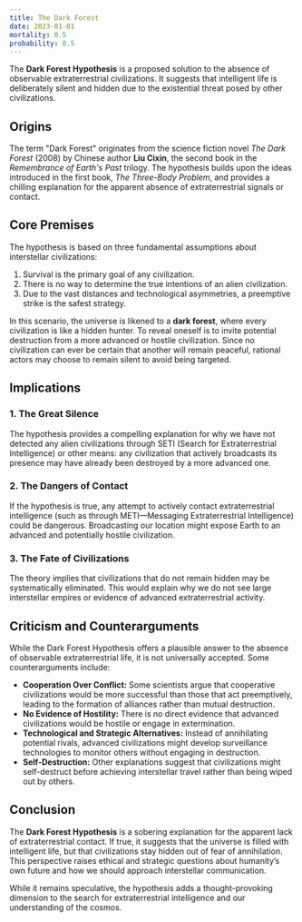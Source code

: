 ```yaml
---
title: The Dark Forest
date: 2023-01-01
mortality: 0.5
probability: 0.5
---
```


The **Dark Forest Hypothesis** is a proposed solution to the absence of observable extraterrestrial civilizations. It suggests that intelligent life is deliberately silent and hidden due to the existential threat posed by other civilizations.

## Origins

The term "Dark Forest" originates from the science fiction novel _The Dark Forest_ (2008) by Chinese author **Liu Cixin**, the second book in the _Remembrance of Earth's Past_ trilogy. The hypothesis builds upon the ideas introduced in the first book, _The Three-Body Problem_, and provides a chilling explanation for the apparent absence of extraterrestrial signals or contact.

## Core Premises

The hypothesis is based on three fundamental assumptions about interstellar civilizations:

1. Survival is the primary goal of any civilization.
2. There is no way to determine the true intentions of an alien civilization.
3. Due to the vast distances and technological asymmetries, a preemptive strike is the safest strategy.

In this scenario, the universe is likened to a **dark forest**, where every civilization is like a hidden hunter. To reveal oneself is to invite potential destruction from a more advanced or hostile civilization. Since no civilization can ever be certain that another will remain peaceful, rational actors may choose to remain silent to avoid being targeted.

## Implications

### 1. **The Great Silence**

The hypothesis provides a compelling explanation for why we have not detected any alien civilizations through SETI (Search for Extraterrestrial Intelligence) or other means: any civilization that actively broadcasts its presence may have already been destroyed by a more advanced one.

### 2. **The Dangers of Contact**

If the hypothesis is true, any attempt to actively contact extraterrestrial intelligence (such as through METI—Messaging Extraterrestrial Intelligence) could be dangerous. Broadcasting our location might expose Earth to an advanced and potentially hostile civilization.

### 3. **The Fate of Civilizations**

The theory implies that civilizations that do not remain hidden may be systematically eliminated. This would explain why we do not see large interstellar empires or evidence of advanced extraterrestrial activity.

## Criticism and Counterarguments

While the Dark Forest Hypothesis offers a plausible answer to the absence of observable extraterrestrial life, it is not universally accepted. Some counterarguments include:

- **Cooperation Over Conflict:** Some scientists argue that cooperative civilizations would be more successful than those that act preemptively, leading to the formation of alliances rather than mutual destruction.
- **No Evidence of Hostility:** There is no direct evidence that advanced civilizations would be hostile or engage in extermination.
- **Technological and Strategic Alternatives:** Instead of annihilating potential rivals, advanced civilizations might develop surveillance technologies to monitor others without engaging in destruction.
- **Self-Destruction:** Other explanations suggest that civilizations might self-destruct before achieving interstellar travel rather than being wiped out by others.

## Conclusion

The **Dark Forest Hypothesis** is a sobering explanation for the apparent lack of extraterrestrial contact. If true, it suggests that the universe is filled with intelligent life, but that civilizations stay hidden out of fear of annihilation. This perspective raises ethical and strategic questions about humanity’s own future and how we should approach interstellar communication.

While it remains speculative, the hypothesis adds a thought-provoking dimension to the search for extraterrestrial intelligence and our understanding of the cosmos.
